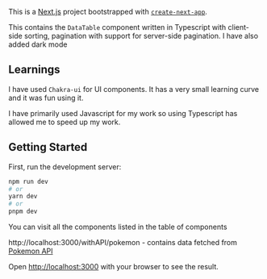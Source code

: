 This is a [Next.js](https://nextjs.org/) project bootstrapped with [`create-next-app`](https://github.com/vercel/next.js/tree/canary/packages/create-next-app).

This contains the `DataTable` component written in Typescript with client-side sorting, pagination with support for server-side pagination. I have also added dark mode

## Learnings

I have used `Chakra-ui` for UI components. It has a very small learning curve and it was fun using it.

I have primarily used Javascript for my work so using Typescript has allowed me to speed up my work.

## Getting Started

First, run the development server:

```bash
npm run dev
# or
yarn dev
# or
pnpm dev
```

You can visit all the components listed in the table of components

http://localhost:3000/withAPI/pokemon - contains data fetched from [Pokemon API](https://pokeapi.co)

Open [http://localhost:3000](http://localhost:3000) with your browser to see the result.
